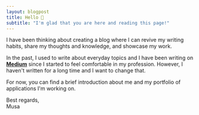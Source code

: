 ```yaml
---
layout: blogpost
title: Hello 👋
subtitle: "I'm glad that you are here and reading this page!"
---
```


I have been thinking about creating a blog where I can revive my writing habits, share my thoughts and knowledge, and showcase my work. 

In the past, I used to write about everyday topics and I have been writing on [**Medium**](https://medium.com/@musakokcen) since I started to feel comfortable in my profession. 
However, I haven't written for a long time and I want to change that. 

For now, you can find a brief introduction about me and my portfolio of applications I'm working on.

Best regards,
<br>Musa
